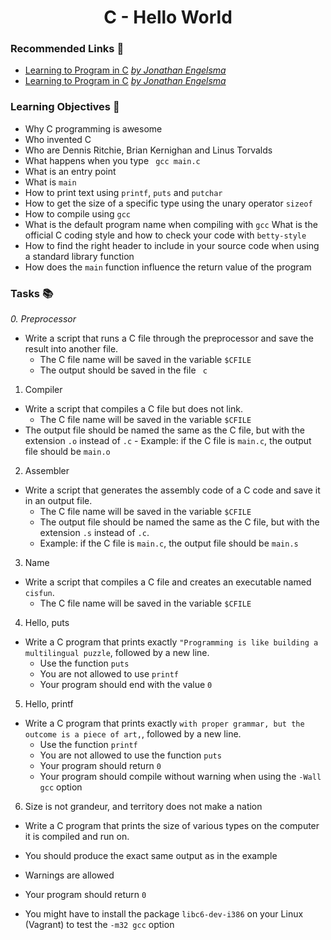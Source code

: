 <h1 align="center"> C - Hello World </h1>

### Recommended Links 🔗

- [Learning to Program in C](https://www.youtube.com/watch?v=rk2fK2IIiiQ) *[by Jonathan Engelsma](https://www.youtube.com/@JonathanEngelsma)*
- [Learning to Program in C](https://www.youtube.com/watch?v=FwpP_MsZWnU) *[by Jonathan Engelsma](https://www.youtube.com/@JonathanEngelsma)*

### Learning Objectives 🎯

- Why C programming is awesome
- Who invented C
- Who are Dennis Ritchie, Brian Kernighan and Linus Torvalds
- What happens when you type `` gcc main.c``
- What is an entry point
- What is ``main``
- How to print text using ``printf``, ``puts`` and ``putchar``
- How to get the size of a specific type using the unary operator ``sizeof``
- How to compile using ``gcc``
- What is the default program name when compiling with ``gcc``
What is the official C coding style and how to check your code with ``betty-style``
- How to find the right header to include in your source code when using a standard library function
- How does the ``main`` function influence the return value of the program

### Tasks 📚


*0. Preprocessor*
- Write a script that runs a C file through the preprocessor and save the result into another file.
	- The C file name will be saved in the variable ``$CFILE``
	- The output should be saved in the file `` c``

1. Compiler
- Write a script that compiles a C file but does not link.
	- The C file name will be saved in the variable ``$CFILE``
-	The output file should be named the same as the C file, but with the extension ``.o`` instead of ``.c``
		- Example: if the C file is ``main.c``, the output file should be ``main.o``

2. Assembler
- Write a script that generates the assembly code of a C code and save it in an output file.
	- The C file name will be saved in the variable ``$CFILE``
	- The output file should be named the same as the C file, but with the extension ``.s`` instead of ``.c``.
	- Example: if the C file is ``main.c``, the output file should be ``main.s``

3. Name
- Write a script that compiles a C file and creates an executable named ``cisfun``.
	- The C file name will be saved in the variable ``$CFILE``

4. Hello, puts
- Write a C program that prints exactly ``"Programming is like building a multilingual puzzle``, followed by a new line.
	- Use the function ``puts``
	- You are not allowed to use ``printf``
	- Your program should end with the value ``0``

5. Hello, printf
- Write a C program that prints exactly ``with proper grammar, but the outcome is a piece of art,``, followed by a new line.
	- Use the function ``printf``
	- You are not allowed to use the function ``puts``
	- Your program should return ``0``
	- Your program should compile without warning when using the ``-Wall gcc`` option

6. Size is not grandeur, and territory does not make a nation
- Write a C program that prints the size of various types on the computer it is compiled and run on.

- You should produce the exact same output as in the example
- Warnings are allowed
- Your program should return ``0``
- You might have to install the package ``libc6-dev-i386`` on your Linux (Vagrant) to test the ``-m32 gcc`` option

